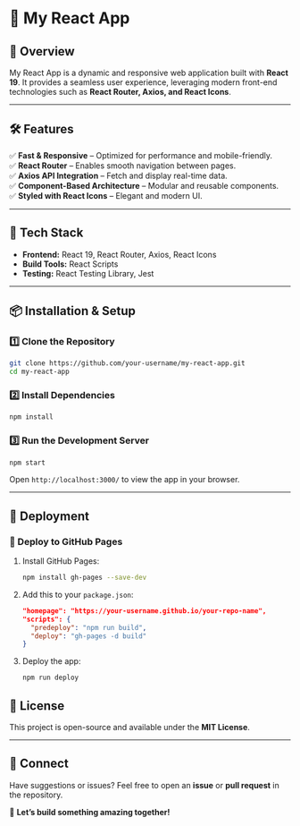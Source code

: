 # 🌟 My React App

## 🚀 Overview
My React App is a dynamic and responsive web application built with **React 19**. It provides a seamless user experience, leveraging modern front-end technologies such as **React Router, Axios, and React Icons**.

---

## 🛠️ Features
✅ **Fast & Responsive** – Optimized for performance and mobile-friendly.  
✅ **React Router** – Enables smooth navigation between pages.  
✅ **Axios API Integration** – Fetch and display real-time data.  
✅ **Component-Based Architecture** – Modular and reusable components.  
✅ **Styled with React Icons** – Elegant and modern UI.  

---

## 🔧 Tech Stack
- **Frontend:** React 19, React Router, Axios, React Icons  
- **Build Tools:** React Scripts  
- **Testing:** React Testing Library, Jest  

---

## 📦 Installation & Setup
### 1️⃣ Clone the Repository
```bash
git clone https://github.com/your-username/my-react-app.git
cd my-react-app
```
### 2️⃣ Install Dependencies
```bash
npm install
```
### 3️⃣ Run the Development Server
```bash
npm start
```
Open `http://localhost:3000/` to view the app in your browser.

---

## 🚀 Deployment
### 🔹 Deploy to GitHub Pages
1. Install GitHub Pages:  
   ```bash
   npm install gh-pages --save-dev
   ```
2. Add this to your `package.json`:  
   ```json
   "homepage": "https://your-username.github.io/your-repo-name",
   "scripts": {
     "predeploy": "npm run build",
     "deploy": "gh-pages -d build"
   }
   ```
3. Deploy the app:  
   ```bash
   npm run deploy
   ```


## 📜 License
This project is open-source and available under the **MIT License**.

---

## 📩 Connect
Have suggestions or issues? Feel free to open an **issue** or **pull request** in the repository.

🚀 **Let’s build something amazing together!**

